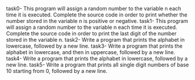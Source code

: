 task0- This program will assign a random number to the variable n each time it is executed. Complete the source code in order to print whether the number stored in the variable n is positive or negative.
task1- This program will assign a random number to the variable n each time it is executed. Complete the source code in order to print the last digit of the number stored in the variable n.
task2- Write a program that prints the alphabet in lowercase, followed by a new line.
task3- Write a program that prints the alphabet in lowercase, and then in uppercase, followed by a new line.
task4- Write a program that prints the alphabet in lowercase, followed by a new line.
task5- Write a program that prints all single digit numbers of base 10 starting from 0, followed by a new line.
